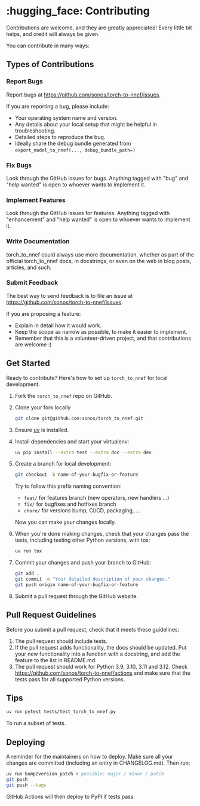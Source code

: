 # :hugging_face: Contributing

Contributions are welcome, and they are greatly appreciated! Every little bit
helps, and credit will always be given.

You can contribute in many ways:

## Types of Contributions

### Report Bugs

Report bugs at <https://github.com/sonos/torch-to-nnef/issues>.

If you are reporting a bug, please include:

* Your operating system name and version.
* Any details about your local setup that might be helpful in troubleshooting.
* Detailed steps to reproduce the bug.
* Ideally share the debug bundle generated from `export_model_to_nnef(..., debug_bundle_path=)`

### Fix Bugs

Look through the GitHub issues for bugs. Anything tagged with "bug" and "help
wanted" is open to whoever wants to implement it.

### Implement Features

Look through the GitHub issues for features. Anything tagged with "enhancement"
and "help wanted" is open to whoever wants to implement it.

### Write Documentation

torch_to_nnef could always use more documentation, whether as part of the
official torch_to_nnef docs, in docstrings, or even on the web in blog posts,
articles, and such.

### Submit Feedback

The best way to send feedback is to file an issue at <https://github.com/sonos/torch-to-nnef/issues>.

If you are proposing a feature:

* Explain in detail how it would work.
* Keep the scope as narrow as possible, to make it easier to implement.
* Remember that this is a volunteer-driven project, and that contributions
  are welcome :)

## Get Started

Ready to contribute? Here's how to set up `torch_to_nnef` for local development.

1. Fork the `torch_to_nnef` repo on GitHub.
2. Clone your fork locally

    ```bash
    git clone git@github.com:sonos/torch_to_nnef.git
    ```

3. Ensure [uv](https://github.com/astral-sh/uv) is installed.
4. Install dependencies and start your virtualenv:

    ```bash
    uv pip install --extra test --extra doc --extra dev
    ```

5. Create a branch for local development:

    ```bash
    git checkout -b name-of-your-bugfix-or-feature
    ```

    Try to follow this prefix naming convention:
    * `feat/`  for features branch (new operators, new handlers ...)
    * `fix/`  for bugfixes and hotfixes branch
    * `chore/`  for versions bump, CI/CD, packaging, ...

    Now you can make your changes locally.

6. When you're done making changes, check that your changes pass the
   tests, including testing other Python versions, with tox:

    ```bash
    uv run tox
    ```

7. Commit your changes and push your branch to GitHub:

    ```bash
    git add .
    git commit -m "Your detailed description of your changes."
    git push origin name-of-your-bugfix-or-feature
    ```

8. Submit a pull request through the GitHub website.

## Pull Request Guidelines

Before you submit a pull request, check that it meets these guidelines:

1. The pull request should include tests.
2. If the pull request adds functionality, the docs should be updated. Put
   your new functionality into a function with a docstring, and add the
   feature to the list in README.md.
3. The pull request should work for Python 3.9, 3.10, 3.11 and 3.12. Check
   <https://github.com/sonos/torch-to-nnef/actions>
   and make sure that the tests pass for all supported Python versions.

## Tips

```bash
uv run pytest tests/test_torch_to_nnef.py
```

To run a subset of tests.

## Deploying

A reminder for the maintainers on how to deploy.
Make sure all your changes are committed (including an entry in CHANGELOG.md).
Then run:

```bash
uv run bump2version patch # possible: major / minor / patch
git push
git push --tags
```

GitHub Actions will then deploy to PyPI if tests pass.
